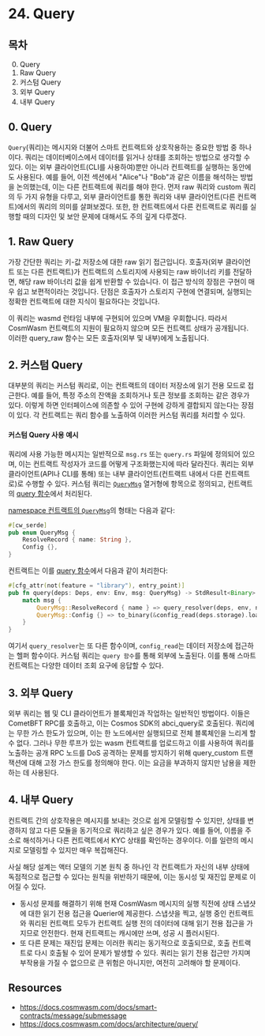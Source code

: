 # 24. Query
## 목차
0. Query
1. Raw Query
2. 커스텀 Query
3. 외부 Query
4. 내부 Query

## 0. Query
`Query`(쿼리)는 메시지와 더불어 스마트 컨트랙트와 상호작용하는 중요한 방법 중 하나이다. 쿼리는 데이터베이스에서 데이터를 읽거나 상태를 조회하는 방법으로 생각할 수 있다. 이는 외부 클라이언트(CLI를 사용하여)뿐만 아니라 컨트랙트를 실행하는 동안에도 사용된다. 예를 들어, 이전 섹션에서 "Alice"나 "Bob"과 같은 이름을 해석하는 방법을 논의했는데, 이는 다른 컨트랙트에 쿼리를 해야 한다. 
먼저 raw 쿼리와 custom 쿼리의 두 가지 유형을 다루고, 외부 클라이언트를 통한 쿼리와 내부 클라이언트(다른 컨트랙트)에서의 쿼리의 의미를 살펴보겠다.
또한, 한 컨트랙트에서 다른 컨트랙트로 쿼리를 실행할 때의 디자인 및 보안 문제에 대해서도 주의 깊게 다루겠다.


## 1. Raw Query
가장 간단한 쿼리는 키-값 저장소에 대한 raw 읽기 접근입니다. 호출자(외부 클라이언트 또는 다른 컨트랙트)가 컨트랙트의 스토리지에 사용되는 raw 바이너리 키를 전달하면, 해당 raw 바이너리 값을 쉽게 반환할 수 있습니다. 이 접근 방식의 장점은 구현이 매우 쉽고 보편적이라는 것입니다. 단점은 호출자가 스토리지 구현에 연결되며, 실행되는 정확한 컨트랙트에 대한 지식이 필요하다는 것입니다.

이 쿼리는 wasmd 런타임 내부에 구현되어 있으며 VM을 우회합니다. 따라서 CosmWasm 컨트랙트의 지원이 필요하지 않으며 모든 컨트랙트 상태가 공개됩니다. 이러한 query_raw 함수는 모든 호출자(외부 및 내부)에게 노출됩니다.

## 2. 커스텀 Query
대부분의 쿼리는 커스텀 쿼리로, 이는 컨트랙트의 데이터 저장소에 읽기 전용 모드로 접근한다. 예를 들어, 특정 주소의 잔액을 조회하거나 토큰 정보를 조회하는 같은 경우가 있다. 이렇게 하면 인터페이스에 의존할 수 있어 구현에 강하게 결합되지 않는다는 장점이 있다. 각 컨트랙트는 쿼리 함수를 노출하여 이러한 커스텀 쿼리를 처리할 수 있다.

#### 커스텀 Query 사용 예시 
쿼리에 사용 가능한 메시지는 일반적으로 `msg.rs` 또는 `query.rs` 파일에 정의되어 있으며, 이는 컨트랙트 작성자가 코드를 어떻게 구조화했는지에 따라 달라진다. 쿼리는 외부 클라이언트(API나 CLI를 통해) 또는 내부 클라이언트(컨트랙트 내에서 다른 컨트랙트로)로 수행할 수 있다. 커스텀 쿼리는 [`QueryMsg`](./23_message.md#0-messages) 열거형에 항목으로 정의되고, 컨트랙트의 [query 함수](./22_entrypoint.md#0-entrypoint)에서 처리된다.

[namespace 컨트랙트의 `QueryMsg`](./namespace/src/msg.rs)의 형태는 다음과 같다:
```rust
#[cw_serde]
pub enum QueryMsg {
    ResolveRecord { name: String },
    Config {},
}
```

컨트랙트는 이를 [query 함수](./namespace/src/contract.rs)에서 다음과 같이 처리한다:
```rust
#[cfg_attr(not(feature = "library"), entry_point)]
pub fn query(deps: Deps, env: Env, msg: QueryMsg) -> StdResult<Binary> {
    match msg {
        QueryMsg::ResolveRecord { name } => query_resolver(deps, env, name),
        QueryMsg::Config {} => to_binary(&config_read(deps.storage).load()?),
    }
}
```
여기서 `query_resolver`는 또 다른 함수이며, `config_read`는 데이터 저장소에 접근하는 헬퍼 함수이다. 커스텀 쿼리는 `query 함수`를 통해 외부에 노출된다. 이를 통해 스마트 컨트랙트는 다양한 데이터 조회 요구에 응답할 수 있다.

## 3. 외부 Query
외부 쿼리는 웹 및 CLI 클라이언트가 블록체인과 작업하는 일반적인 방법이다. 이들은 CometBFT RPC를 호출하고, 이는 Cosmos SDK의 abci_query로 호출된다. 쿼리에는 무한 가스 한도가 있으며, 이는 한 노드에서만 실행되므로 전체 블록체인을 느리게 할 수 없다. 그러나 무한 루프가 있는 wasm 컨트랙트를 업로드하고 이를 사용하여 쿼리를 노출하는 공개 RPC 노드를 DoS 공격하는 문제를 방지하기 위해 query_custom 트랜잭션에 대해 고정 가스 한도를 정의해야 한다. 이는 요금을 부과하지 않지만 남용을 제한하는 데 사용된다.

## 4. 내부 Query 
컨트랙트 간의 상호작용은 메시지를 보내는 것으로 쉽게 모델링할 수 있지만, 상태를 변경하지 않고 다른 모듈을 동기적으로 쿼리하고 싶은 경우가 있다. 예를 들어, 이름을 주소로 해석하거나 다른 컨트랙트에서 KYC 상태를 확인하는 경우이다. 이를 일련의 메시지로 모델링할 수 있지만 매우 복잡해진다.

사실 해당 설계는 액터 모델의 기본 원칙 중 하나인 각 컨트랙트가 자신의 내부 상태에 독점적으로 접근할 수 있다는 원칙을 위반하기 때문에, 이는 동시성 및 재진입 문제로 이어질 수 있다. 
- 동시성 문제를 해결하기 위해 현재 CosmWasm 메시지의 실행 직전에 상태 스냅샷에 대한 읽기 전용 접근을 Querier에 제공한다. 스냅샷을 찍고, 실행 중인 컨트랙트와 쿼리된 컨트랙트 모두가 컨트랙트 실행 전의 데이터에 대해 읽기 전용 접근을 가지므로 안전한다. 현재 컨트랙트는 캐시에만 쓰며, 성공 시 플러시된다.
- 또 다른 문제는 재진입 문제는 이러한 쿼리는 동기적으로 호출되므로, 호출 컨트랙트로 다시 호출될 수 있어 문제가 발생할 수 있다. 쿼리는 읽기 전용 접근만 가지며 부작용을 가질 수 없으므로 큰 위험은 아니지만, 여전히 고려해야 할 문제이다.


## Resources
- https://docs.cosmwasm.com/docs/smart-contracts/message/submessage
- https://docs.cosmwasm.com/docs/architecture/query/